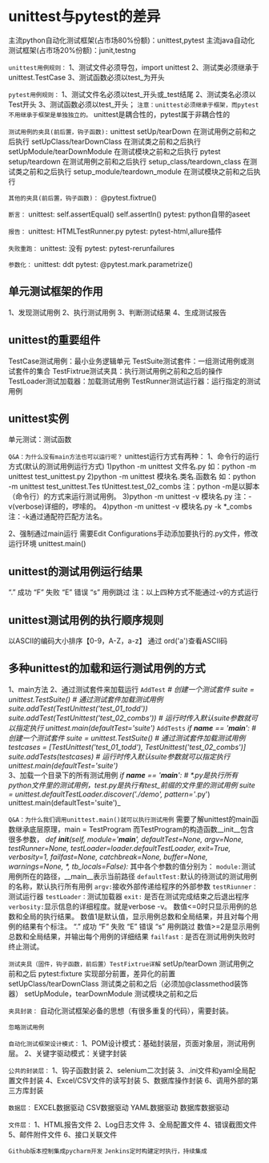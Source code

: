 # **unittest与pytest的差异**

主流python自动化测试框架(占市场80%份额)：unittest,pytest
主流java自动化测试框架(占市场20%份额)：junit,testng

`unittest用例规则：`
1、测试文件必须导包，import unittest
2、测试类必须继承于unittest.TestCase
3、测试函数必须以test_为开头

`pytest用例规则：`
1、测试文件名必须以test_开头或_test结尾
2、测试类名必须以Test开头
3、测试函数必须以test_开头；
`注意：unittest必须继承于框架，而pytest不用继承于框架是单独独立的。`
unittest是耦合性的，pytest属于非耦合性的

`测试用例的夹具(前后置，钩子函数):`
unittest
setUp/tearDown    在测试用例之前和之后执行
setUpClass/tearDownClass  在测试类之前和之后执行
setUpModule/tearDownModule    在测试模块之前和之后执行
pytest
setup/teardown    在测试用例之前和之后执行
setup_class/teardown_class  在测试类之前和之后执行
setup_module/teardown_module    在测试模块之前和之后执行

`其他的夹具(前后置，钩子函数)：`
@pytest.fixtrue()

`断言：`
unittest:
self.assertEqual()
self.assertIn()
pytest:
python自带的aseet

`报告：`
unittest:
HTMLTestRunner.py
pytest:
pytest-html,allure插件

`失败重跑：`
unittest:
没有
pytest:
pytest-rerunfailures

`参数化：`
unittest:
ddt
pytest:
@pytest.mark.parametrize()

## 单元测试框架的作用
1、发现测试用例
2、执行测试用例
3、判断测试结果
4、生成测试报告

## unittest的重要组件
TestCase测试用例：最小业务逻辑单元
TestSuite测试套件：一组测试用例或测试套件的集合
TestFixtrue测试夹具：执行测试用例之前和之后的操作
TestLoader测试加载器：加载测试用例
TestRunner测试运行器：运行指定的测试用例

## unittest实例
单元测试：测试函数

`Q&A：为什么没有main方法也可以运行呢？`
unittest运行方式有两种：
1、命令行的运行方式(默认的测试用例运行方式)
    1)python -m unittest 文件名.py
    如：python -m unittest test_unittest.py
    2)python -m unittest 模块名.类名.函数名
    如：python -m unittest test_unittest.Tes
    tUnittest.test_02_combs
    注：python -m是以脚本（命令行）的方式来运行测试用例。
    3)python -m unittest -v 模块名.py
    注：-v(verbose)详细的，啰嗦的。
    4)python -m unittest -v 模块名.py -k *_combs
    注：-k通过通配符匹配方法名。
    
2、强制通过main运行
需要Edit Configurations手动添加要执行的.py文件，修改运行环境
unittest.main()

## unittest的测试用例运行结果
“.” 成功
“F” 失败
“E” 错误
“s” 用例跳过 
注：以上四种方式不能通过-v的方式运行

## unittest测试用例的执行顺序规则
以ASCII的编码大小排序【0-9，A-Z，a-z】
通过 ord('a')查看ASCII码

## 多种unittest的加载和运行测试用例的方式
1、main方法
2、通过测试套件来加载运行
`AddTest`
    _# 创建一个测试套件
    suite = unittest.TestSuite()
    # 通过测试套件加载测试用例
    suite.addTest(TestUnittest('test_01_todd'))
    suite.addTest(TestUnittest('test_02_combs'))
    # 运行时传入默认suite参数就可以指定执行
    unittest.main(defaultTest='suite')_
`AddTests`
_if __name__ == '__main__':
    # 创建一个测试套件
    suite = unittest.TestSuite()
    # 通过测试套件加载测试用例
    testcases = [TestUnittest('test_01_todd'), TestUnittest('test_02_combs')]
    suite.addTests(testcases)
    # 运行时传入默认suite参数就可以指定执行
    unittest.main(defaultTest='suite')_    
3、加载一个目录下的所有测试用例
_if __name__ == '__main__':
    # *.py是执行所有python文件里的测试用例，test_*.py是执行有test_前缀的文件里的测试用例
    suite = unittest.defaultTestLoader.discover('./demo', pattern='*.py')
    unittest.main(defaultTest='suite')_
    
`Q&A：为什么我们调用unittest.main()就可以执行测试用例`
需要了解unittest的main函数继承底层原理，main = TestProgram 而TestProgram的构造函数__init__包含很多参数，
_def __init__(self, module='__main__', defaultTest=None, argv=None,
                    testRunner=None, testLoader=loader.defaultTestLoader,
                    exit=True, verbosity=1, failfast=None, catchbreak=None,
                    buffer=None, warnings=None, *, tb_locals=False):_
其中各个参数的值分别为：
`module:`测试用例所在的路径，__main__表示当前路径
`defaultTest:`默认的待测试的测试用例的名称，默认执行所有用例
`argv:`接收外部传递给程序的外部参数
`testRiunner：`测试运行器
`testLoader：`测试加载器
`exit:` 是否在测试完成结束之后退出程序
`verbosity:`显示信息的详细程度。就是verbose -v。
数值<=0时只显示用例的总数和全局的执行结果。
数值1是默认值，显示用例总数和全局结果，并且对每个用例的结果有个标注。
“.” 成功
“F” 失败
“E” 错误
“s” 用例跳过 
数值>=2是显示用例总数和全局结果，并输出每个用例的详细结果
`failfast：`是否在测试用例失败时终止测试。

`测试夹具（固件，钩子函数，前后置）TestFixtrue详解`
setUp/tearDown 测试用例之前和之后
pytest:fixture  实现部分前置，差异化的前置
setUpClass/tearDownClass 测试类之前和之后（必须加@classmethod装饰器）
setUpModule，tearDownModule 测试模块之前和之后

`夹具封装：`
自动化测试框架必备的思想（有很多重复的代码），需要封装。

`忽略测试用例`


`自动化测试框架设计模式：`
1、POM设计模式：基础封装层，页面对象层，测试用例层。
2、关键字驱动模式：关键字封装

`公共的封装层：`
1、钩子函数封装
2、selenium二次封装
3、.ini文件和yaml全局配置文件封装
4、Excel/CSV文件的读写封装
5、数据库操作封装
6、调用外部的第三方库封装

`数据层：`
EXCEL数据驱动
CSV数据驱动
YAML数据驱动
数据库数据驱动

`文件层：`
1、HTML报告文件
2、Log日志文件
3、全局配置文件
4、错误截图文件
5、邮件附件文件
6、接口关联文件

`Github版本控制集成pycharm开发`
`Jenkins定时构建定时执行，持续集成`
